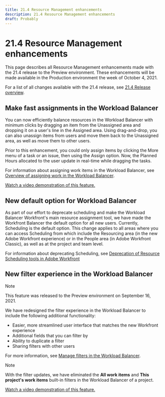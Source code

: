 ```yaml
---
title: 21.4 Resource Management enhancements
description: 21.4 Resource Management enhancements
draft: Probably
---
```

# 21.4 Resource Management enhancements

This page describes all Resource Management enhancements made with the 21.4 release to the Preview environment. These enhancements will be made available in the Production environment the week of October 4, 2021.

For a list of all changes available with the 21.4 release, see [21.4 Release overview](../../../product-announcements/product-releases/21.4-release-activity/21.4-release-overview.md).

## Make fast assignments in the Workload Balancer

You can now efficiently balance resources in the Workload Balancer with minimum clicks by dragging an item from the Unassigned area and dropping it on a user's line in the Assigned area. Using drag-and-drop, you can also unassign items from users and move them back to the Unassigned area, as well as move them to other users.

Prior to this enhancement, you could only assign items by clicking the More menu of a task or an issue, then using the Assign option. Now, the Planned Hours allocated to the user update in real-time while dragging the tasks.

For information about assigning work items in the Workload Balancer, see [Overview of assigning work in the Workload Balancer](../../../resource-mgmt/workload-balancer/assign-work-in-workload-balancer.md).

<!--WRITER
<iframe class="vimeo-player_0" src="assets/601068019?" frameborder="0" allowfullscreen="1" width="560px" height="315px"></iframe>
-->

[Watch a video demonstration of this feature.](https://vimeo.com/601068019/12a45f567d)

## New default option for Workload Balancer

As part of our effort to deprecate scheduling and make the Workload Balancer Workfront's main resource assignment tool, we have made the Workfront Balancer the default option for all new users. Currently, Scheduling is the default option. This change applies to all areas where you can access Scheduling from which include the Resourcing area (in the new Adobe Workfront experience) or in the People area (in Adobe Workfront Classic), as well as at the project and team level.

For information about deprecating Scheduling, see [Deprecation of Resource Scheduling tools in Adobe Workfront](../../../resource-mgmt/resource-mgmt-overview/deprecate-resource-scheduling.md)

## New filter experience in the Workload Balancer

>[!NOTE]
>
>This feature was released to the Preview environment on September 16, 2021.

We have redesigned the filter experience in the Workload Balancer to include the following additional functionality:

* Easier, more streamlined user interface that matches the new Workfront experience
* Additional fields that you can filter by
* Ability to duplicate a filter
* Sharing filters with other users

For more information, see [Manage filters in the Workload Balancer](../../../resource-mgmt/workload-balancer/filter-information-workload-balancer.md).

>[!NOTE]
>
>With the filter updates, we have eliminated the **All work items** and **This project's work items** built-in filters in the Workload Balancer of a project.

<!--WRITER
<iframe class="vimeo-player_0" src="assets/600531468?" frameborder="0" allowfullscreen="1" width="560px" height="315px"></iframe>
-->

[Watch a video demonstration of this feature.](https://vimeo.com/600531468/314ff38a21) 
